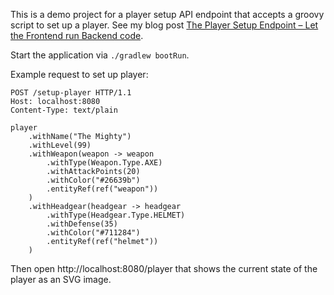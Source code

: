 This is a demo project for a player setup API endpoint that accepts
a groovy script to set up a player. See my blog post [The Player Setup Endpoint – Let the Frontend run Backend code](https://tech.innogames.com/the-player-setup-endpoint-let-the-frontend-run-backend-code/).

Start the application via `./gradlew bootRun`.

Example request to set up player:
```
POST /setup-player HTTP/1.1
Host: localhost:8080
Content-Type: text/plain

player
    .withName("The Mighty")
    .withLevel(99)
    .withWeapon(weapon -> weapon
        .withType(Weapon.Type.AXE)
        .withAttackPoints(20)
        .withColor("#26639b")
        .entityRef(ref("weapon"))
    )
    .withHeadgear(headgear -> headgear
        .withType(Headgear.Type.HELMET)
        .withDefense(35)
        .withColor("#711284")
        .entityRef(ref("helmet"))
    )
```

Then open http://localhost:8080/player that shows the current state of the player as an SVG image.

